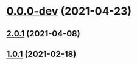 # [0.0.0-dev](https://github.com/AlexRogalskiy/code-formats/compare/v2.0.1...v0.0.0-dev) (2021-04-23)



## [2.0.1](https://github.com/AlexRogalskiy/code-formats/compare/2.0.1...v2.0.1) (2021-04-08)



## [1.0.1](https://github.com/AlexRogalskiy/code-formats/compare/1.0.1...v1.0.1) (2021-02-18)



